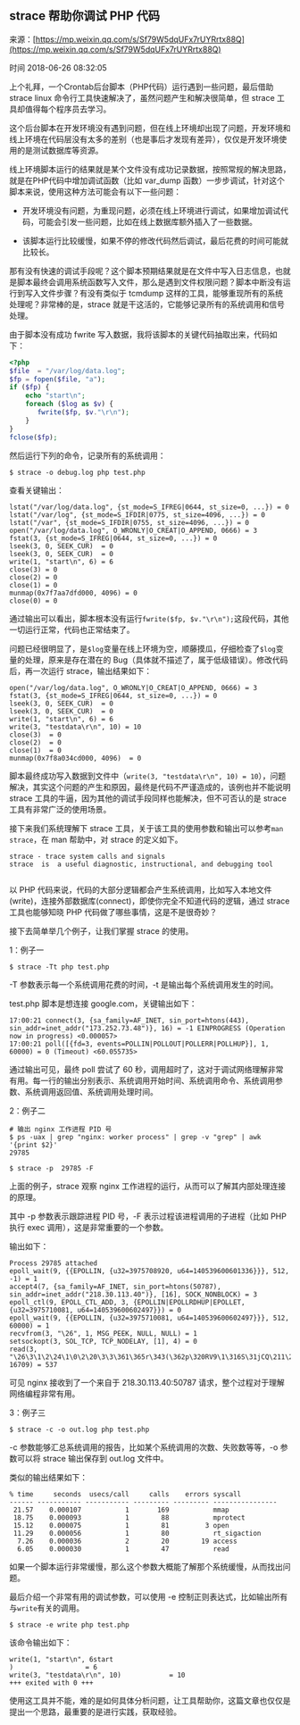 ## strace 帮助你调试 PHP 代码

来源：[https://mp.weixin.qq.com/s/Sf79W5dqUFx7rUYRrtx88Q](https://mp.weixin.qq.com/s/Sf79W5dqUFx7rUYRrtx88Q)

时间 2018-06-26 08:32:05


上个礼拜，一个Crontab后台脚本（PHP代码）运行遇到一些问题，最后借助 strace linux 命令行工具快速解决了，虽然问题产生和解决很简单，但 strace 工具却值得每个程序员去学习。

这个后台脚本在开发环境没有遇到问题，但在线上环境却出现了问题，开发环境和线上环境在代码层没有太多的差别（也是事后才发现有差异），仅仅是开发环境使用的是测试数据库等资源。

线上环境脚本运行的结果就是某个文件没有成功记录数据，按照常规的解决思路，就是在PHP代码中增加调试函数（比如 var_dump 函数）一步步调试，针对这个脚本来说，使用这种方法可能会有以下一些问题：



* 开发环境没有问题，为重现问题，必须在线上环境进行调试，如果增加调试代码，可能会引发一些问题，比如在线上数据库额外插入了一些数据。

    
* 该脚本运行比较缓慢，如果不停的修改代码然后调试，最后花费的时间可能就比较长。

    
  

那有没有快速的调试手段呢？这个脚本预期结果就是在文件中写入日志信息，也就是脚本最终会调用系统函数写入文件，那么是遇到文件权限问题？脚本中断没有运行到写入文件步骤？有没有类似于 tcmdump 这样的工具，能够重现所有的系统处理呢？非常棒的是，strace 就是干这活的，它能够记录所有的系统调用和信号处理。

由于脚本没有成功 fwrite 写入数据，我将该脚本的关键代码抽取出来，代码如下：

```php
<?php
$file  = "/var/log/data.log";
$fp = fopen($file, "a");
if ($fp) {
    echo "start\n";
    foreach ($log as $v) {
       fwrite($fp, $v."\r\n");
    }
}
fclose($fp);
```

然后运行下列的命令，记录所有的系统调用：

```
$ strace -o debug.log php test.php
```

查看关键输出：

```
lstat("/var/log/data.log", {st_mode=S_IFREG|0644, st_size=0, ...}) = 0
lstat("/var/log", {st_mode=S_IFDIR|0775, st_size=4096, ...}) = 0
lstat("/var", {st_mode=S_IFDIR|0755, st_size=4096, ...}) = 0
open("/var/log/data.log", O_WRONLY|O_CREAT|O_APPEND, 0666) = 3
fstat(3, {st_mode=S_IFREG|0644, st_size=0, ...}) = 0
lseek(3, 0, SEEK_CUR)  = 0
lseek(3, 0, SEEK_CUR)  = 0
write(1, "start\n", 6) = 6
close(3) = 0
close(2) = 0
close(1) = 0
munmap(0x7f7aa7dfd000, 4096) = 0
close(0) = 0
```

通过输出可以看出，脚本根本没有运行`fwrite($fp, $v."\r\n");`这段代码，其他一切运行正常，代码也正常结束了。

问题已经很明显了，是`$log`变量在线上环境为空，顺藤摸瓜，仔细检查了`$log`变量的处理，原来是存在潜在的 Bug（具体就不描述了，属于低级错误）。修改代码后，再一次运行 strace，输出结果如下：

```
open("/var/log/data.log", O_WRONLY|O_CREAT|O_APPEND, 0666) = 3
fstat(3, {st_mode=S_IFREG|0644, st_size=0, ...}) = 0
lseek(3, 0, SEEK_CUR)  = 0
lseek(3, 0, SEEK_CUR)  = 0
write(1, "start\n", 6) = 6
write(3, "testdata\r\n", 10) = 10
close(3)  = 0
close(2)  = 0
close(1)  = 0
munmap(0x7f8a034cd000, 4096)  = 0
```

脚本最终成功写入数据到文件中（`write(3, "testdata\r\n", 10) = 10`），问题解决，其实这个问题的产生和原因，最终是代码不严谨造成的，该例也并不能说明 strace 工具的牛逼，因为其他的调试手段同样也能解决，但不可否认的是 strace 工具有非常广泛的使用场景。

接下来我们系统理解下 strace 工具，关于该工具的使用参数和输出可以参考`man strace`，在 man 帮助中，对 strace 的定义如下。

```
strace - trace system calls and signals
strace  is  a useful diagnostic, instructional, and debugging tool


```

以 PHP 代码来说，代码的大部分逻辑都会产生系统调用，比如写入本地文件(write)，连接外部数据库(connect)，即使你完全不知道代码的逻辑，通过 strace 工具也能够知晓 PHP 代码做了哪些事情，这是不是很奇妙？

接下去简单举几个例子，让我们掌握 strace 的使用。

1：例子一

```
$ strace -Tt php test.php
```

-T 参数表示每一个系统调用花费的时间，-t 是输出每个系统调用发生的时间。

test.php 脚本是想连接 google.com，关键输出如下：

```
17:00:21 connect(3, {sa_family=AF_INET, sin_port=htons(443), sin_addr=inet_addr("173.252.73.48")}, 16) = -1 EINPROGRESS (Operation now in progress) <0.000057>
17:00:21 poll([{fd=3, events=POLLIN|POLLOUT|POLLERR|POLLHUP}], 1, 60000) = 0 (Timeout) <60.055735>
```

通过输出可见，最终 poll 尝试了 60 秒，调用超时了，这对于调试网络理解非常有用。每一行的输出分别表示、系统调用开始时间、系统调用命令、系统调用参数、系统调用返回值、系统调用处理时间。

2：例子二

```
# 输出 nginx 工作进程 PID 号
$ ps -uax | grep "nginx: worker process" | grep -v "grep" | awk '{print $2}' 
29785 

$ strace -p  29785 -F
```

上面的例子，strace 观察 nginx 工作进程的运行，从而可以了解其内部处理连接的原理。

其中 -p 参数表示跟踪进程 PID 号，-F 表示过程该进程调用的子进程（比如 PHP 执行 exec 调用），这是非常重要的一个参数。

输出如下：

```
Process 29785 attached
epoll_wait(9, {{EPOLLIN, {u32=3975708920, u64=140539600601336}}}, 512, -1) = 1
accept4(7, {sa_family=AF_INET, sin_port=htons(50787), sin_addr=inet_addr("218.30.113.40")}, [16], SOCK_NONBLOCK) = 3
epoll_ctl(9, EPOLL_CTL_ADD, 3, {EPOLLIN|EPOLLRDHUP|EPOLLET, {u32=3975710081, u64=140539600602497}}) = 0
epoll_wait(9, {{EPOLLIN, {u32=3975710081, u64=140539600602497}}}, 512, 60000) = 1
recvfrom(3, "\26", 1, MSG_PEEK, NULL, NULL) = 1
setsockopt(3, SOL_TCP, TCP_NODELAY, [1], 4) = 0
read(3, "\26\3\1\2\24\1\0\2\20\3\3\361\365r\343(\362p\320RV9\1\316S\31jCQ\211\22\264"..., 16709) = 537
```

可见 nginx 接收到了一个来自于 218.30.113.40:50787 请求，整个过程对于理解网络编程非常有用。

3：例子三

```
$ strace -c -o out.log php test.php
```

-c 参数能够汇总系统调用的报告，比如某个系统调用的次数、失败数等等，-o 参数可以将 strace 输出保存到 out.log 文件中。

类似的输出结果如下：

```
% time     seconds  usecs/call     calls    errors syscall
------ ----------- ----------- --------- --------- ----------------
 21.57    0.000107           1       169           mmap
 18.75    0.000093           1        88           mprotect
 15.12    0.000075           1        81         3 open
 11.29    0.000056           1        80           rt_sigaction
  7.26    0.000036           2        20        19 access
  6.05    0.000030           1        47           read
```

如果一个脚本运行非常缓慢，那么这个参数大概能了解那个系统缓慢，从而找出问题。

最后介绍一个非常有用的调试参数，可以使用 -e 控制正则表达式，比如输出所有与`write`有关的调用。

```
$ strace -e write php test.php
```

该命令输出如下：

```
write(1, "start\n", 6start
)                  = 6
write(3, "testdata\r\n", 10)            = 10
+++ exited with 0 +++
```

使用这工具并不能，难的是如何具体分析问题，让工具帮助你，这篇文章也仅仅是提出一个思路，最重要的是进行实践，获取经验。


